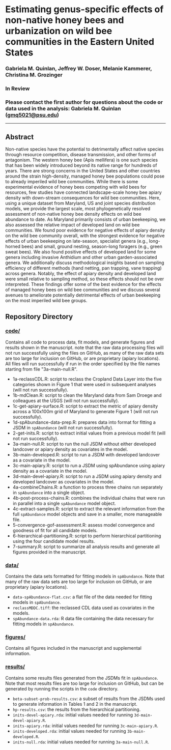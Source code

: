 # Estimating genus-specific effects of non-native honey bees and urbanization on wild bee communities in the Eastern United States 

### Gabriela M. Quinlan, Jeffrey W. Doser, Melanie Kammerer, Christina M. Grozinger 

### In Review

### Please contact the first author for questions about the code or data used in the analysis: Gabriela M. Quinlan (gmq5021@psu.edu)

---------------------------------

## Abstract

Non-native species have the potential to detrimentally affect native species through resource competition, disease transmission, and other forms of antagonism. The western honey bee (Apis mellifera) is one such species that has been widely introduced beyond its native range for hundreds of years. There are strong concerns in the United States and other countries around the strain high-density, managed honey bee populations could pose to already imperiled wild bee communities. While there is some experimental evidence of honey bees competing with wild bees for resources, few studies have connected landscape-scale honey bee apiary density with down-stream consequences for wild bee communities. Here, using a unique dataset from Maryland, US and joint species distribution models, we provide the largest scale, most phylogenetically resolved assessment of non-native honey bee density effects on wild bee abundance to date. As Maryland primarily consists of urban beekeeping, we also assessed the relative impact of developed land on wild bee communities. We found poor evidence for negative effects of apiary density on the wild bee community overall, with the strongest evidence for negative effects of urban beekeeping on late-season, specialist genera (e.g., long-horned bees) and small, ground nesting, season-long foragers (e.g., green sweat bees). We also found positive effects of developed land for some genera including invasive Anthidium and other urban garden-associated genera. We additionally discuss methodological insights based on sampling efficiency of different methods (hand netting, pan trapping, vane trapping) across genera. Notably, the effect of apiary density and developed land were small relative to sampling method, so these effects should not be over interpreted. These findings offer some of the best evidence for the effects of managed honey bees on wild bee communities and we discuss several avenues to ameliorate potentially detrimental effects of urban beekeeping on the most imperiled wild bee groups. 

## Repository Directory

### [code/](./code/)

Contains all code to process data, fit models, and generate figures and results shown in the manuscript. note that the raw data processing files will not run successfully using the files on GitHub, as many of the raw data sets are too large for inclusion on GitHub, or are proprietary (apiary locations). All files will run successfully if run in the order specified by the file names starting from file "3a-main-null.R".  

+ 1a-reclassCDL.R: script to reclass the Cropland Data Layer into the five categories shown in Figure 1 that were used in subsequent analyses (will not run successfully). 
+ 1b-mdClean.R: script to clean the Maryland data from Sam Droege and colleagues at the USGS (will not run successfully).
+ 1c-get-apiary-surface.R: script to extract the metric of apiary density across a 100x100m grid of Maryland to generate Figure 1 (will not run successfully).  
+ 1d-spAbundance-data-prep.R: prepares data into format for fitting a JSDM in `spAbundance` (will not run successfully).
+ 2-get-inits.R: script to extract initial values from a previous model fit (will not run successfully).
+ 3a-main-null.R: script to run the null JSDM without either developed landcover or apiary density as covariates in the model. 
+ 3b-main-developed.R: script to run a JSDM with developed landcover as a covariate in the model.
+ 3c-main-apiary.R: script to run a JSDM using spAbundance using apiary density as a covariate in the model.
+ 3d-main-devel-apiary.R: script to run a JSDM using apiary density and developed landcover as covariates in the model.
+ 4a-combineChains.R: a function to process three chains run separately in `spAbundance` into a single object.
+ 4b-post-process-chains.R: combines the individual chains that were run in parallel into a single `spAbundance` model object.
+ 4c-extract-samples.R: script to extract the relevant information from the full `spAbundance` model objects and save in a smaller, more manageable file.
+ 5-convergence-gof-assessment.R: assess model convergence and goodness of fit for all candidate models.
+ 6-hierarchical-partitioning.R: script to perform hierarchical partitioning using the four candidate model results.
+ 7-summary.R: script to summarize all analysis results and generate all figures provided in the manuscript.

### [data/](./data/)

Contains the data sets formatted for fitting models in `spAbundance`. Note that many of the raw data sets are too large for inclusion on GitHub, or are proprietary (apiary locations). 

+ `data-spAbundance-flat.csv`: a flat file of the data needed for fitting models in `spAbundance`. 
+ `reclassMDDC.tiff`: the reclassed CDL data used as covariates in the models.
+ `spAbundance-data.rda`: R data file containing the data necessary for fitting models in `spAbundance`.

### [figures/](.figures/)

Contains all figures included in the manuscript and supplemental information.

### [results/](.results/)

Contains some results files generated from the JSDMs fit in `spAbundance`. Note that most results files are too large for inclusion on GitHub, but can be generated by running the scripts in the `code` directory.

+ `beta-subset-prob-results.csv`: a subset of results from the JSDMs used to generate information in Tables 1 and 2 in the manuscript. 
+ `hp-results.csv`: the results from the hierarchical partitioning.
+ `inits-devel-apiary.rda`: initial values needed for running `3d-main-devel-apiary.R`. 
+ `inits-apiary.rda`: initial values needed for running `3c-main-apiary.R`. 
+ `inits-developed.rda`: initial values needed for running `3b-main-developed.R`.
+ `inits-null.rda`: initial values needed for running `3a-main-null.R`. 
